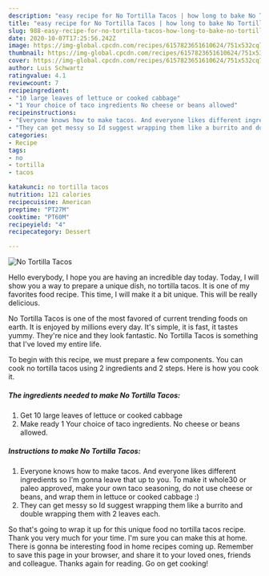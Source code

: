 ```yaml
---
description: "easy recipe for No Tortilla Tacos | how long to bake No Tortilla Tacos"
title: "easy recipe for No Tortilla Tacos | how long to bake No Tortilla Tacos"
slug: 988-easy-recipe-for-no-tortilla-tacos-how-long-to-bake-no-tortilla-tacos
date: 2020-10-07T17:25:56.242Z
image: https://img-global.cpcdn.com/recipes/6157823651610624/751x532cq70/no-tortilla-tacos-recipe-main-photo.jpg
thumbnail: https://img-global.cpcdn.com/recipes/6157823651610624/751x532cq70/no-tortilla-tacos-recipe-main-photo.jpg
cover: https://img-global.cpcdn.com/recipes/6157823651610624/751x532cq70/no-tortilla-tacos-recipe-main-photo.jpg
author: Luis Schwartz
ratingvalue: 4.1
reviewcount: 7
recipeingredient:
- "10 large leaves of lettuce or cooked cabbage"
- "1 Your choice of taco ingredients No cheese or beans allowed"
recipeinstructions:
- "Everyone knows how to make tacos. And everyone likes different ingredients so I&#39;m gonna leave that up to you. To make it whole30 or paleo approved, make your own taco seasoning, do not use cheese or beans, and wrap them in lettuce or cooked cabbage :)"
- "They can get messy so Id suggest wrapping them like a burrito and double wrapping them with 2 leaves each."
categories:
- Recipe
tags:
- no
- tortilla
- tacos

katakunci: no tortilla tacos 
nutrition: 121 calories
recipecuisine: American
preptime: "PT27M"
cooktime: "PT60M"
recipeyield: "4"
recipecategory: Dessert

---
```



![No Tortilla Tacos](https://img-global.cpcdn.com/recipes/6157823651610624/751x532cq70/no-tortilla-tacos-recipe-main-photo.jpg)

Hello everybody, I hope you are having an incredible day today. Today, I will show you a way to prepare a unique dish, no tortilla tacos. It is one of my favorites food recipe. This time, I will make it a bit unique. This will be really delicious.

No Tortilla Tacos is one of the most favored of current trending foods on earth. It is enjoyed by millions every day. It's simple, it is fast, it tastes yummy. They're nice and they look fantastic. No Tortilla Tacos is something that I've loved my entire life.




To begin with this recipe, we must prepare a few components. You can cook no tortilla tacos using 2 ingredients and 2 steps. Here is how you cook it.

<!--inarticleads1-->

##### The ingredients needed to make No Tortilla Tacos:

1. Get 10 large leaves of lettuce or cooked cabbage
1. Make ready 1 Your choice of taco ingredients. No cheese or beans allowed.




<!--inarticleads2-->

##### Instructions to make No Tortilla Tacos:

1. Everyone knows how to make tacos. And everyone likes different ingredients so I&#39;m gonna leave that up to you. To make it whole30 or paleo approved, make your own taco seasoning, do not use cheese or beans, and wrap them in lettuce or cooked cabbage :)
1. They can get messy so Id suggest wrapping them like a burrito and double wrapping them with 2 leaves each.




So that's going to wrap it up for this unique food no tortilla tacos recipe. Thank you very much for your time. I'm sure you can make this at home. There is gonna be interesting food in home recipes coming up. Remember to save this page in your browser, and share it to your loved ones, friends and colleague. Thanks again for reading. Go on get cooking!
